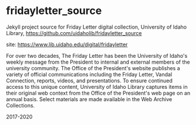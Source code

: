 # fridayletter_source

Jekyll project source for Friday Letter digital collection, University of Idaho Library, https://github.com/uidaholib/fridayletter_source

site: https://www.lib.uidaho.edu/digital/fridayletter

For over two decades, The Friday Letter has been the University of Idaho's weekly message from the President to internal and external members of the university community. 
The Office of the President's website publishes a variety of official communications including the Friday Letter, Vandal Connection, reports, videos, and presentations.
To ensure continued access to this unique content, University of Idaho Library captures items in their original web context from the Office of the President's web page on an annual basis. 
Select materials are made available in the Web Archive Collections.

2017-2020

